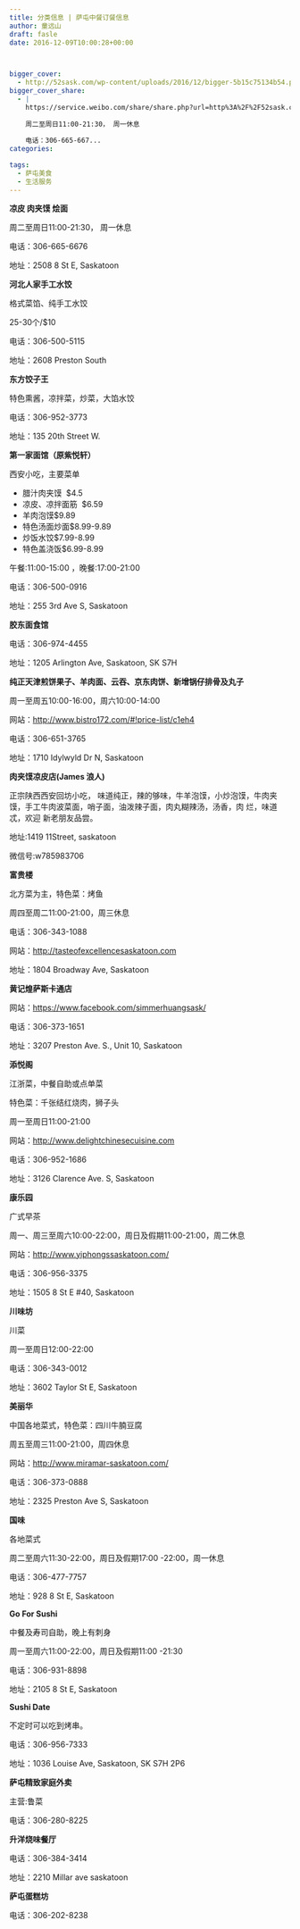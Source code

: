```yaml
---
title: 分类信息 | 萨屯中餐订餐信息
author: 童远山
draft: fasle
date: 2016-12-09T10:00:28+00:00



bigger_cover:
  - http://52sask.com/wp-content/uploads/2016/12/bigger-5b15c75134b54.png
bigger_cover_share:
  - |
    https://service.weibo.com/share/share.php?url=http%3A%2F%2F52sask.com%2Farticle%2F1168&type=button&language=zh_cn&searchPic=true&pic=http%3A%2F%2F52sask.com%2Fwp-content%2Fuploads%2F2016%2F12%2Fbigger-5b15c75134b54.png&title=【分类信息 | 萨屯中餐订餐信息】 凉皮 肉夹馍 烩面 
    
    周二至周日11:00-21:30， 周一休息
    
    电话：306-665-667...
categories:

tags:
  - 萨屯美食
  - 生活服务
---
```

 **凉皮 肉夹馍 烩面** 

周二至周日11:00-21:30， 周一休息

电话：306-665-6676

地址：2508 8 St E, Saskatoon

 **河北人家手工水饺** 

格式菜馅、纯手工水饺

25-30个/$10

电话：306-500-5115

地址：2608 Preston South

 **东方饺子王** 

特色熏酱，凉拌菜，炒菜，大馅水饺

电话：306-952-3773

地址：135 20th Street W.

 **第一家面馆（原紫悦轩）**

西安小吃，主要菜单

<ul class="list-paddingleft-2">
  <li>
    腊汁肉夹馍  $4.5
  </li>
  <li>
    凉皮、凉拌面筋  $6.59
  </li>
  <li>
    羊肉泡馍$9.89
  </li>
  <li>
    特色汤面炒面$8.99-9.89
  </li>
  <li>
    炒饭水饺$7.99-8.99
  </li>
  <li>
    特色盖浇饭$6.99-8.99
  </li>
</ul>

午餐:11:00-15:00 ，晚餐:17:00-21:00

电话：306-500-0916

地址：255 3rd Ave S, Saskatoon

 **胶东面食馆** 

电话：306-974-4455

地址：1205 Arlington Ave, Saskatoon, SK S7H

 **纯正天津煎饼果子、羊肉面、云吞、京东肉饼、新增锅仔排骨及丸子**

周一至周五10:00-16:00，周六10:00-14:00

网站：http://www.bistro172.com/#!price-list/c1eh4

电话：306-651-3765

地址：1710 Idylwyld Dr N, Saskatoon

 **肉夹馍凉皮店(James 浪人)** 

正宗陕西西安回坊小吃， 味道纯正，辣的够味，牛羊泡馍，小炒泡馍，牛肉夹馍，手工牛肉波菜面，哨子面，油泼辣子面，肉丸糊辣汤，汤香，肉 烂，味道忒，欢迎 新老朋友品尝。

地址:1419 11Street, saskatoon

微信号:w785983706

 **富贵楼** 

北方菜为主，特色菜：烤鱼

周四至周二11:00-21:00，周三休息

电话：306-343-1088

网站：http://tasteofexcellencesaskatoon.com

地址：1804 Broadway Ave, Saskatoon

 **黄记煌萨斯卡通店** 

网站：https://www.facebook.com/simmerhuangsask/

电话：306-373-1651

地址：3207 Preston Ave. S., Unit 10, Saskatoon

 **添悦阁** 

江浙菜，中餐自助或点单菜

特色菜：千张结红烧肉，狮子头

周一至周日11:00-21:00

网站：http://www.delightchinesecuisine.com

电话：306-952-1686

地址：3126 Clarence Ave. S, Saskatoon

 **康乐园** 

广式早茶

周一、周三至周六10:00-22:00，周日及假期11:00-21:00，周二休息

网站：http://www.yiphongssaskatoon.com/

电话：306-956-3375

地址：1505 8 St E #40, Saskatoon

 **川味坊** 

川菜

周一至周日12:00-22:00

电话：306-343-0012

地址：3602 Taylor St E, Saskatoon

 **美丽华** 

中国各地菜式，特色菜：四川牛腩豆腐

周五至周三11:00-21:00，周四休息

网站：http://www.miramar-saskatoon.com/

电话：306-373-0888

地址：2325 Preston Ave S, Saskatoon

 **国味** 

各地菜式

周二至周六11:30-22:00，周日及假期17:00 -22:00，周一休息

电话：306-477-7757

地址：928 8 St E, Saskatoon

**Go For Sushi**

中餐及寿司自助，晚上有刺身

周一至周六11:00-22:00，周日及假期11:00 -21:30

电话：306-931-8898

地址：2105 8 St E, Saskatoon

 **Sushi Date** 

不定时可以吃到烤串。

电话：306-956-7333

地址：1036 Louise Ave, Saskatoon, SK S7H 2P6

 **萨屯精致家庭外卖** 

主营:鲁菜

电话：306-280-8225

 **升洋烧味餐厅** 

电话：306-384-3414

地址：2210 Millar ave saskatoon

 **萨屯蛋糕坊** 

电话：306-202-8238